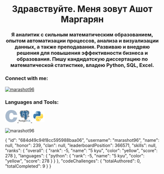 <h1 align="center">Здравствуйте. Меня зовут Ашот Маргарян</h1>
<h3 align="center">Я аналитик с сильным математическим образованием, опытом автоматизации процессов, анализа и визуализации данных, а также преподавания. Развиваю и внедряю решения для повышения эффективности бизнеса и образования. Пишу кандидатскую диссертацию по математической статистике, владею Python, SQL, Excel.</h3>

<h3 align="left">Connect with me:</h3>
<p align="left">
<a href="https://instagram.com/marashot96" target="blank"><img align="center" src="https://raw.githubusercontent.com/rahuldkjain/github-profile-readme-generator/master/src/images/icons/Social/instagram.svg" alt="marashot96" height="30" width="40" /></a>
</p>

<h3 align="left">Languages and Tools:</h3>
<p align="left"> <a href="https://www.cprogramming.com/" target="_blank" rel="noreferrer"> <img src="https://raw.githubusercontent.com/devicons/devicon/master/icons/c/c-original.svg" alt="c" width="40" height="40"/> </a> <a href="https://www.postgresql.org" target="_blank" rel="noreferrer"> <img src="https://raw.githubusercontent.com/devicons/devicon/master/icons/postgresql/postgresql-original-wordmark.svg" alt="postgresql" width="40" height="40"/> </a> <a href="https://www.python.org" target="_blank" rel="noreferrer"> <img src="https://raw.githubusercontent.com/devicons/devicon/master/icons/python/python-original.svg" alt="python" width="40" height="40"/> </a> </p>

<p><img align="center" src="https://github-readme-stats.vercel.app/api/top-langs?username=marashot96&show_icons=true&locale=en&layout=compact" alt="marashot96" /></p>

{
  "id": "684d49c94f8cc595988baa06",
  "username": "marashot96",
  "name": null,
  "honor": 239,
  "clan": null,
  "leaderboardPosition": 366571,
  "skills": null,
  "ranks": {
    "overall": {
      "rank": -5,
      "name": "5 kyu",
      "color": "yellow",
      "score": 278
    },
    "languages": {
      "python": {
        "rank": -5,
        "name": "5 kyu",
        "color": "yellow",
        "score": 278
      }
    }
  },
  "codeChallenges": {
    "totalAuthored": 0,
    "totalCompleted": 9
  }
}
